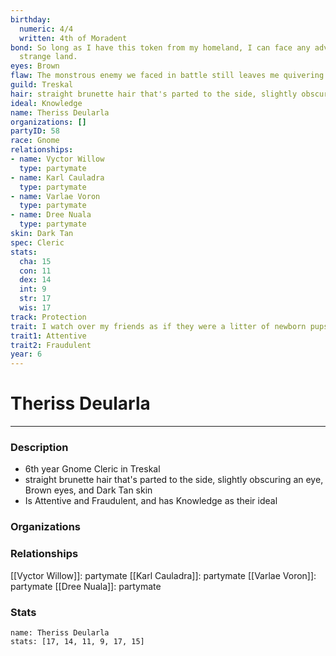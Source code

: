 ```yaml
---
birthday:
  numeric: 4/4
  written: 4th of Moradent
bond: So long as I have this token from my homeland, I can face any adversity in this
  strange land.
eyes: Brown
flaw: The monstrous enemy we faced in battle still leaves me quivering with fear.
guild: Treskal
hair: straight brunette hair that's parted to the side, slightly obscuring an eye
ideal: Knowledge
name: Theriss Deularla
organizations: []
partyID: 58
race: Gnome
relationships:
- name: Vyctor Willow
  type: partymate
- name: Karl Cauladra
  type: partymate
- name: Varlae Voron
  type: partymate
- name: Dree Nuala
  type: partymate
skin: Dark Tan
spec: Cleric
stats:
  cha: 15
  con: 11
  dex: 14
  int: 9
  str: 17
  wis: 17
track: Protection
trait: I watch over my friends as if they were a litter of newborn pups.
trait1: Attentive
trait2: Fraudulent
year: 6
---
```

# Theriss Deularla
---
### Description
- 6th year Gnome Cleric in Treskal
- straight brunette hair that's parted to the side, slightly obscuring an eye, Brown eyes, and Dark Tan skin
- Is Attentive and Fraudulent, and has Knowledge as their ideal

### Organizations
### Relationships
[[Vyctor Willow]]: partymate
[[Karl Cauladra]]: partymate
[[Varlae Voron]]: partymate
[[Dree Nuala]]: partymate
### Stats
```statblock
name: Theriss Deularla
stats: [17, 14, 11, 9, 17, 15]
```